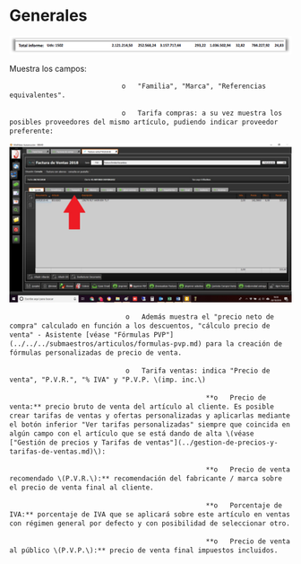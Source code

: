# Generales

![](../../../../.gitbook/assets/image%20%2883%29.png)

Muestra los campos:

                                o   "Familia", "Marca", "Referencias equivalentes".

                                o   Tarifa compras: a su vez muestra los posibles proveedores del mismo artículo, pudiendo indicar proveedor preferente:

![](../../../../.gitbook/assets/image%20%28167%29.png)

                                 o   Además muestra el "precio neto de compra" calculado en función a los descuentos, "cálculo precio de venta" - Asistente [véase "Fórmulas PVP"](../../../submaestros/articulos/formulas-pvp.md) para la creación de fórmulas personalizadas de precio de venta.

                                 o   Tarifa ventas: indica "Precio de venta", "P.V.R.", "% IVA" y "P.V.P. \(imp. inc.\)

                                                     **o   Precio de venta:** precio bruto de venta del artículo al cliente. Es posible crear tarifas de ventas y ofertas personalizadas y aplicarlas mediante el botón inferior "Ver tarifas personalizadas" siempre que coincida en algún campo con el artículo que se está dando de alta \(véase ["Gestión de precios y Tarifas de ventas"](../gestion-de-precios-y-tarifas-de-ventas.md)\):

                                                     **o   Precio de venta recomendado \(P.V.R.\):** recomendación del fabricante / marca sobre el precio de venta final al cliente.

                                                     **o   Porcentaje de IVA:** porcentaje de IVA que se aplicará sobre este artículo en ventas con régimen general por defecto y con posibilidad de seleccionar otro.

                                                     **o   Precio de venta al público \(P.V.P.\):** precio de venta final impuestos incluidos.

